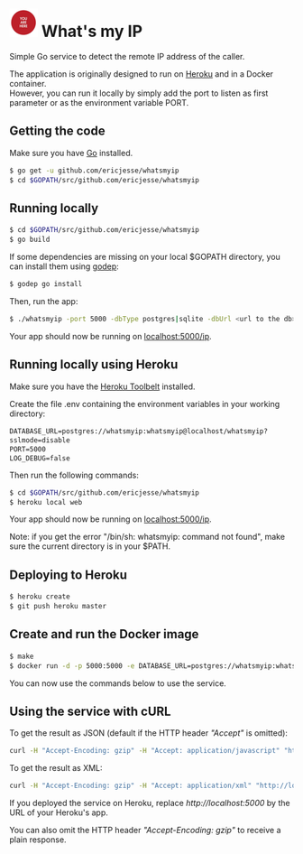 
# ![logo](.README_images/youarehere.png)  What's my IP


Simple Go service to detect the remote IP address of the caller.

The application is originally designed to run on [Heroku](https://www.heroku.com) and in a Docker container.  
However, you can run it locally by simply add the port to listen as first parameter or as the environment variable PORT.

## Getting the code

Make sure you have [Go](http://golang.org/doc/install) installed.

```sh
$ go get -u github.com/ericjesse/whatsmyip
$ cd $GOPATH/src/github.com/ericjesse/whatsmyip
```

## Running locally

```sh
$ cd $GOPATH/src/github.com/ericjesse/whatsmyip
$ go build
```

If some dependencies are missing on your local $GOPATH directory, you can install them using [godep](https://github.com/tools/godep):
```sh
$ godep go install
```

Then, run the app:
```sh
$ ./whatsmyip -port 5000 -dbType postgres|sqlite -dbUrl <url to the db>
```
Your app should now be running on [localhost:5000/ip](http://localhost:5000/ip).

## Running locally using Heroku

Make sure you have the [Heroku Toolbelt](https://toolbelt.heroku.com/) installed.

Create the file .env containing the environment variables in your working directory:
```
DATABASE_URL=postgres://whatsmyip:whatsmyip@localhost/whatsmyip?sslmode=disable
PORT=5000
LOG_DEBUG=false
```
Then run the following commands:

```sh
$ cd $GOPATH/src/github.com/ericjesse/whatsmyip
$ heroku local web
```

Your app should now be running on [localhost:5000/ip](http://localhost:5000/ip).

Note: if you get the error "/bin/sh: whatsmyip: command not found", make sure the current directory is in your $PATH.

## Deploying to Heroku

```sh
$ heroku create
$ git push heroku master
```

## Create and run the Docker image

```sh
$ make
$ docker run -d -p 5000:5000 -e DATABASE_URL=postgres://whatsmyip:whatsmyip@ipOfTheDb/whatsmyip?sslmode=disable ericjesse/whatsmyip
```
You can now use the commands below to use the service.

## Using the service with cURL

To get the result as JSON (default if the HTTP header _"Accept"_ is omitted):
```sh
curl -H "Accept-Encoding: gzip" -H "Accept: application/javascript" "http://localhost:5000/ip"
```
To get the result as XML:
```sh
curl -H "Accept-Encoding: gzip" -H "Accept: application/xml" "http://localhost:5000/ip"
```

If you deployed the service on Heroku, replace _http://localhost:5000_ by the URL of your Heroku's app.  

You can also omit the HTTP header _"Accept-Encoding: gzip"_ to receive a plain response.
